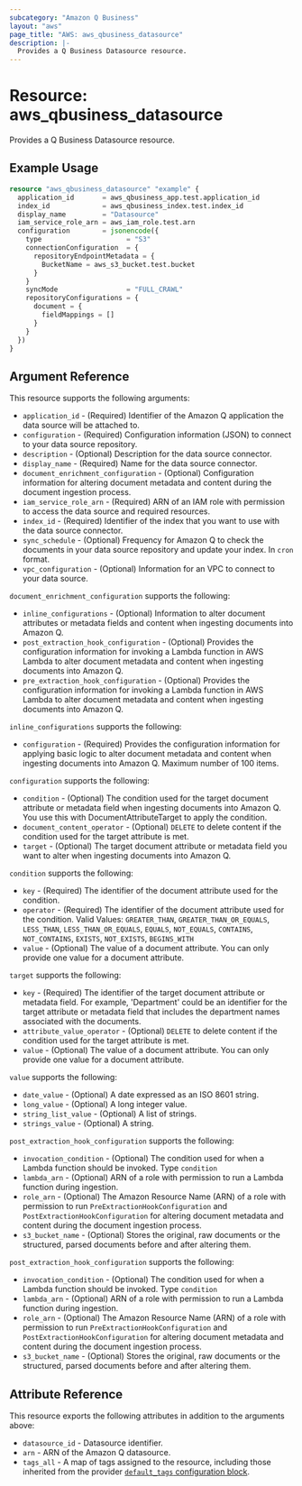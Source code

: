 ```yaml
---
subcategory: "Amazon Q Business"
layout: "aws"
page_title: "AWS: aws_qbusiness_datasource"
description: |-
  Provides a Q Business Datasource resource.
---
```


# Resource: aws_qbusiness_datasource

Provides a Q Business Datasource resource.

## Example Usage

```terraform
resource "aws_qbusiness_datasource" "example" {
  application_id       = aws_qbusiness_app.test.application_id
  index_id             = aws_qbusiness_index.test.index_id
  display_name         = "Datasource"
  iam_service_role_arn = aws_iam_role.test.arn
  configuration        = jsonencode({
    type                     = "S3"
    connectionConfiguration  = {
      repositoryEndpointMetadata = {
        BucketName = aws_s3_bucket.test.bucket
      }
    }
    syncMode                 = "FULL_CRAWL"
    repositoryConfigurations = {
      document = {
        fieldMappings = []
      }
    }
  })
}
```

## Argument Reference

This resource supports the following arguments:

* `application_id` - (Required) Identifier of the Amazon Q application the data source will be attached to.
* `configuration` - (Required) Configuration information (JSON) to connect to your data source repository.
* `description` - (Optional) Description for the data source connector.
* `display_name` - (Required) Name for the data source connector.
* `document_enrichment_configuration` - (Optional) Configuration information for altering document metadata and content during the document ingestion process.
* `iam_service_role_arn` - (Required) ARN of an IAM role with permission to access the data source and required resources.
* `index_id` - (Required) Identifier of the index that you want to use with the data source connector.
* `sync_schedule` - (Optional) Frequency for Amazon Q to check the documents in your data source repository and update your index. In `cron` format.
* `vpc_configuration` - (Optional) Information for an VPC to connect to your data source.

`document_enrichment_configuration` supports the following:

* `inline_configurations` - (Optional) Information to alter document attributes or metadata fields and content when ingesting documents into Amazon Q.
* `post_extraction_hook_configuration` - (Optional) Provides the configuration information for invoking a Lambda function in AWS Lambda to alter document metadata and content when ingesting documents into Amazon Q.
* `pre_extraction_hook_configuration` - (Optional) Provides the configuration information for invoking a Lambda function in AWS Lambda to alter document metadata and content when ingesting documents into Amazon Q.

`inline_configurations` supports the following:

* `configuration` - (Required) Provides the configuration information for applying basic logic to alter document metadata and content when ingesting documents into Amazon Q. Maximum number of 100 items.

`configuration` supports the following:

* `condition` - (Optional) The condition used for the target document attribute or metadata field when ingesting documents into Amazon Q. You use this with DocumentAttributeTarget to apply the condition.
* `document_content_operator` - (Optional) `DELETE` to delete content if the condition used for the target attribute is met.
* `target` - (Optional) The target document attribute or metadata field you want to alter when ingesting documents into Amazon Q.

`condition` supports the following:

* `key` - (Required) The identifier of the document attribute used for the condition.
* `operator` - (Required) The identifier of the document attribute used for the condition. Valid Values: `GREATER_THAN`, `GREATER_THAN_OR_EQUALS`, `LESS_THAN`, `LESS_THAN_OR_EQUALS`, `EQUALS`, `NOT_EQUALS`, `CONTAINS`, `NOT_CONTAINS`, `EXISTS`, `NOT_EXISTS`, `BEGINS_WITH`
* `value` - (Optional) The value of a document attribute. You can only provide one value for a document attribute.

`target` supports the following:

* `key` - (Required) The identifier of the target document attribute or metadata field. For example, 'Department' could be an identifier for the target attribute or metadata field that includes the department names associated with the documents.
* `attribute_value_operator` - (Optional) `DELETE` to delete content if the condition used for the target attribute is met.
* `value` - (Optional) The value of a document attribute. You can only provide one value for a document attribute.

`value` supports the following:

* `date_value` - (Optional) A date expressed as an ISO 8601 string.
* `long_value` - (Optional) A long integer value.
* `string_list_value` - (Optional) A list of strings.
* `strings_value` - (Optional) A string.

`post_extraction_hook_configuration` supports the following:

* `invocation_condition` - (Optional) The condition used for when a Lambda function should be invoked. Type `condition`
* `lambda_arn` - (Optional) ARN of a role with permission to run a Lambda function during ingestion.
* `role_arn` - (Optional) The Amazon Resource Name (ARN) of a role with permission to run `PreExtractionHookConfiguration` and `PostExtractionHookConfiguration` for altering document metadata and content during the document ingestion process.
* `s3_bucket_name` - (Optional) Stores the original, raw documents or the structured, parsed documents before and after altering them.

`post_extraction_hook_configuration` supports the following:

* `invocation_condition` - (Optional) The condition used for when a Lambda function should be invoked. Type `condition`
* `lambda_arn` - (Optional) ARN of a role with permission to run a Lambda function during ingestion.
* `role_arn` - (Optional) The Amazon Resource Name (ARN) of a role with permission to run `PreExtractionHookConfiguration` and `PostExtractionHookConfiguration` for altering document metadata and content during the document ingestion process.
* `s3_bucket_name` - (Optional) Stores the original, raw documents or the structured, parsed documents before and after altering them.

## Attribute Reference

This resource exports the following attributes in addition to the arguments above:

* `datasource_id` - Datasource identifier.
* `arn` - ARN of the Amazon Q datasource.
* `tags_all` - A map of tags assigned to the resource, including those inherited from the provider [`default_tags` configuration block](https://registry.terraform.io/providers/hashicorp/aws/latest/docs#default_tags-configuration-block).
